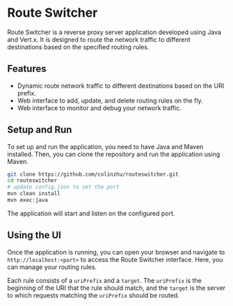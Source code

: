 # Route Switcher

Route Switcher is a reverse proxy server application developed using Java and Vert.x. 
It is designed to route the network traffic to different destinations based on the specified routing rules.

## Features

- Dynamic route network traffic to different destinations based on the URI prefix.
- Web interface to add, update, and delete routing rules on the fly.
- Web interface to monitor and debug your network traffic.

## Setup and Run

To set up and run the application, you need to have Java and Maven installed. Then, you can clone the repository and run the application using Maven.

```bash
git clone https://github.com/colinzhu/routeswitcher.git
cd routeswitcher
# update config.json to set the port
mvn clean install
mvn exec:java
```

The application will start and listen on the configured port.

## Using the UI

Once the application is running, you can open your browser and navigate to `http://localhost:<port>` to access the Route Switcher interface. Here, you can manage your routing rules.

Each rule consists of a `uriPrefix` and a `target`. The `uriPrefix` is the beginning of the URI that the rule should match, and the `target` is the server to which requests matching the `uriPrefix` should be routed.